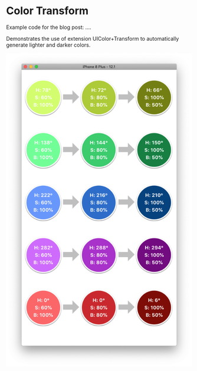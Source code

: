 #  Color Transform

Example code for the blog post: ....


Demonstrates the use of extension UIColor+Transform to automatically generate lighter and darker colors.

![Screenshot](./Screenshot.png)
